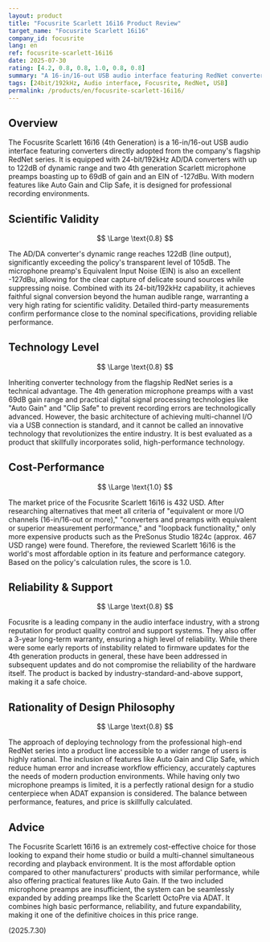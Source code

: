 ```yaml
---
layout: product
title: "Focusrite Scarlett 16i16 Product Review"
target_name: "Focusrite Scarlett 16i16"
company_id: focusrite
lang: en
ref: focusrite-scarlett-16i16
date: 2025-07-30
rating: [4.2, 0.8, 0.8, 1.0, 0.8, 0.8]
summary: "A 16-in/16-out USB audio interface featuring RedNet converters, boasting a vast 122dB dynamic range and excellent preamp performance. It stands as the world's most affordable option among products with equivalent or superior features and measurement performance, delivering extremely high cost-performance."
tags: [24bit/192kHz, Audio interface, Focusrite, RedNet, USB]
permalink: /products/en/focusrite-scarlett-16i16/
---
```

## Overview

The Focusrite Scarlett 16i16 (4th Generation) is a 16-in/16-out USB audio interface featuring converters directly adopted from the company's flagship RedNet series. It is equipped with 24-bit/192kHz AD/DA converters with up to 122dB of dynamic range and two 4th generation Scarlett microphone preamps boasting up to 69dB of gain and an EIN of -127dBu. With modern features like Auto Gain and Clip Safe, it is designed for professional recording environments.

## Scientific Validity

$$ \Large \text{0.8} $$

The AD/DA converter's dynamic range reaches 122dB (line output), significantly exceeding the policy's transparent level of 105dB. The microphone preamp's Equivalent Input Noise (EIN) is also an excellent -127dBu, allowing for the clear capture of delicate sound sources while suppressing noise. Combined with its 24-bit/192kHz capability, it achieves faithful signal conversion beyond the human audible range, warranting a very high rating for scientific validity. Detailed third-party measurements confirm performance close to the nominal specifications, providing reliable performance.

## Technology Level

$$ \Large \text{0.8} $$

Inheriting converter technology from the flagship RedNet series is a technical advantage. The 4th generation microphone preamps with a vast 69dB gain range and practical digital signal processing technologies like "Auto Gain" and "Clip Safe" to prevent recording errors are technologically advanced. However, the basic architecture of achieving multi-channel I/O via a USB connection is standard, and it cannot be called an innovative technology that revolutionizes the entire industry. It is best evaluated as a product that skillfully incorporates solid, high-performance technology.

## Cost-Performance

$$ \Large \text{1.0} $$

The market price of the Focusrite Scarlett 16i16 is 432 USD. After researching alternatives that meet all criteria of "equivalent or more I/O channels (16-in/16-out or more)," "converters and preamps with equivalent or superior measurement performance," and "loopback functionality," only more expensive products such as the PreSonus Studio 1824c (approx. 467 USD range) were found. Therefore, the reviewed Scarlett 16i16 is the world's most affordable option in its feature and performance category. Based on the policy's calculation rules, the score is 1.0.

## Reliability & Support

$$ \Large \text{0.8} $$

Focusrite is a leading company in the audio interface industry, with a strong reputation for product quality control and support systems. They also offer a 3-year long-term warranty, ensuring a high level of reliability. While there were some early reports of instability related to firmware updates for the 4th generation products in general, these have been addressed in subsequent updates and do not compromise the reliability of the hardware itself. The product is backed by industry-standard-and-above support, making it a safe choice.

## Rationality of Design Philosophy

$$ \Large \text{0.8} $$

The approach of deploying technology from the professional high-end RedNet series into a product line accessible to a wider range of users is highly rational. The inclusion of features like Auto Gain and Clip Safe, which reduce human error and increase workflow efficiency, accurately captures the needs of modern production environments. While having only two microphone preamps is limited, it is a perfectly rational design for a studio centerpiece when ADAT expansion is considered. The balance between performance, features, and price is skillfully calculated.

## Advice

The Focusrite Scarlett 16i16 is an extremely cost-effective choice for those looking to expand their home studio or build a multi-channel simultaneous recording and playback environment. It is the most affordable option compared to other manufacturers' products with similar performance, while also offering practical features like Auto Gain. If the two included microphone preamps are insufficient, the system can be seamlessly expanded by adding preamps like the Scarlett OctoPre via ADAT. It combines high basic performance, reliability, and future expandability, making it one of the definitive choices in this price range.

(2025.7.30)
